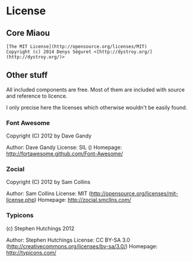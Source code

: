 # License

## Core Miaou

	[The MIT License](http://opensource.org/licenses/MIT)
	Copyright (c) 2014 Denys Séguret <[http://dystroy.org/](http://dystroy.org/)>

## Other stuff

All included components are free. Most of them are included with source and reference to licence.

I only precise here the licenses which otherwise wouldn't be easily found.


### Font Awesome

   Copyright (C) 2012 by Dave Gandy

   Author:    Dave Gandy
   License:   SIL ()
   Homepage:  http://fortawesome.github.com/Font-Awesome/


### Zocial

   Copyright (C) 2012 by Sam Collins

   Author:    Sam Collins
   License:   MIT (http://opensource.org/licenses/mit-license.php)
   Homepage:  http://zocial.smcllns.com/


### Typicons

   (c) Stephen Hutchings 2012

   Author:    Stephen Hutchings
   License:   CC BY-SA 3.0 (http://creativecommons.org/licenses/by-sa/3.0/)
   Homepage:  http://typicons.com/
